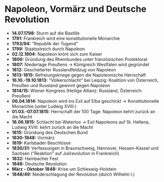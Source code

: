 Napoleon, Vormärz und Deutsche Revolution
=========================================

-   **14.07.1798:** Sturm auf die Bastille
-   **1791:** Frankreich wird eine konstitutionelle Monarchie
-   **1793/94:** "Republik der Tugend"
-   **1799:** Staatsstreich durch Napoleon
-   **02.12.1804:** Napoleon krönt sich zum Kaiser
-   **1806:** Gründung des Rheinbundes unter französischen Protektorat
-   **1807:** Niederlage Preußens → Königreich Westfalen wird gegründet
-   **1812:** Gescheiterter Russlandfeldzug von Napoleon
-   **1813-1815:** Befreiungskriege gegen die Napoleonische Herrschaft
-   **16.10.-19.10.1813:** "Völkerschlacht" bei Leipzig: Koalition von
    Österreich, Preußen und Russland gewinnt gegen Napoleon
-   **1814/15:** Wiener Kongress (Heilige Allianz: Russland, Österreich:
    Preußen)
-   **06.04.1814:** Napoleon wird ins Exil auf Elba geschickt →
    Konstitutionelle Monarchie (unter Ludwig XVIII.)
-   **01.03.-07.07.1815:** Herrschaft der 100 Tage: Napoleon kehrt zurück an
    die Macht
-   **18.06.1815:** Schlacht bei Waterloo → Exil Napoleons auf St. Hellena,
    Ludwig XVIII. kehrt zurück an die Macht
-   **1815:** Gründung des Deutschen Bund
-   **1830-1848:** Vormärz
-   **1819:** Karlsbader Beschlüsse
-   **1830/31:** Verfassungen in Braunschweig, Hannover, Hessen-Kassel
    und Sachsen ("Reaktion" auf Julirevolution in Frankreich)
-   **1832:** Hambacher Fest
-   **1848:** Deutsche Revolution
-   **März - Oktober 1848:** Krise um Schleswig-Holstein
-   **1848/49:** Niederschlagung der Revolution (durch Wilhelm I.)

